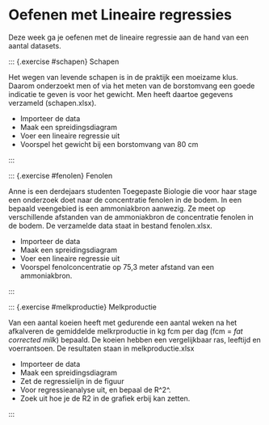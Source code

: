 # Oefenen met Lineaire regressies

Deze week ga je oefenen met de lineaire regressie aan de hand van een aantal datasets.

::: {.exercise #schapen}
Schapen

Het wegen van levende schapen is in de praktijk een moeizame klus.
Daarom onderzoekt men of via het meten van de borstomvang een goede indicatie te geven is voor het gewicht.
Men heeft daartoe gegevens verzameld (schapen.xlsx).

* Importeer de data
* Maak een spreidingsdiagram
* Voer een lineaire regressie uit
* Voorspel het gewicht bij een borstomvang van 80 cm

:::


::: {.exercise #fenolen}
Fenolen

Anne is een derdejaars studenten Toegepaste Biologie die voor haar stage een onderzoek doet naar de concentratie fenolen in de bodem.
In een bepaald veengebied is een ammoniakbron aanwezig.
Ze meet op verschillende afstanden van de ammoniakbron de concentratie fenolen in de bodem.
De verzamelde data staat in bestand fenolen.xlsx.

* Importeer de data
* Maak een spreidingsdiagram
* Voer een lineaire regressie uit
* Voorspel fenolconcentratie op 75,3 meter afstand van een ammoniakbron.

:::


::: {.exercise #melkproductie}
Melkproductie

Van een aantal koeien heeft met gedurende een aantal weken na het afkalveren de gemiddelde melkrproductie in kg fcm per dag (fcm = *fat corrected milk*) bepaald.
De koeien hebben een vergelijkbaar ras, leeftijd en voerrantsoen. 
De resultaten staan in melkproductie.xlsx

* Importeer de data
* Maak een spreidingsdiagram
* Zet de regressielijn in de figuur
* Voor regressieanalyse uit, en bepaal de R^2^. 
* Zoek uit hoe je de R2 in de grafiek erbij kan zetten.


:::

